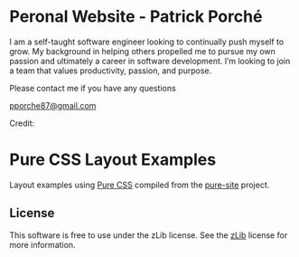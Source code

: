 # Peronal Website - Patrick Porch&eacute;

I am a self-taught software engineer looking to continually push myself
to grow. My background in helping others propelled me to pursue my
own passion and ultimately a career in software development. I’m
looking to join a team that values productivity, passion, and purpose.

Please contact me if you have any questions

pporche87@gmail.com

Credit:

Pure CSS Layout Examples
========================

Layout examples using [Pure CSS][pure] compiled from the [pure-site][] project.

[pure]: http://purecss.io/
[pure-site]: https://github.com/yahoo/pure-site


License
-------

This software is free to use under the zLib license.
See the [zLib][] license for more information.

[zLib]: http://www.zlib.net/zlib_license.html
